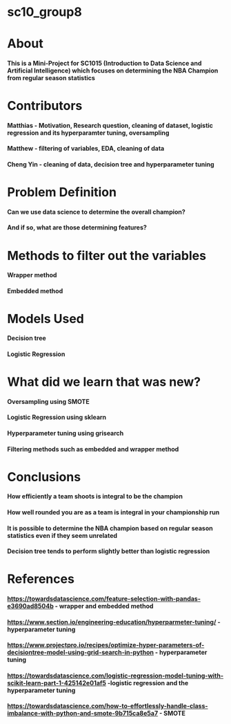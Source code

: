# sc10_group8
# About
#### This is a Mini-Project for SC1015 (Introduction to Data Science and Artificial Intelligence) which focuses on determining the NBA Champion from regular season statistics


# Contributors
#### Matthias - Motivation, Research question, cleaning of dataset, logistic regression and its hyperparamter tuning, oversampling
#### Matthew - filtering of variables, EDA, cleaning of data
#### Cheng Yin - cleaning of data, decision tree and hyperparameter tuning


# Problem Definition
#### Can we use data science to determine the overall champion? 
#### And if so, what are those determining features?


# Methods to filter out the variables
#### Wrapper method
#### Embedded method


# Models Used
#### Decision tree
#### Logistic Regression


# What did we learn that was new?
#### Oversampling using SMOTE
#### Logistic Regression using sklearn
#### Hyperparameter tuning using grisearch
#### Filtering methods such as embedded and wrapper method


# Conclusions
#### How efficiently a team shoots is integral to be the champion
#### How well rounded you are as a team is integral in your championship run
#### It is possible to determine the NBA champion based on regular season statistics even if they seem unrelated
#### Decision tree tends to perform slightly better than logistic regression



# References
#### https://towardsdatascience.com/feature-selection-with-pandas-e3690ad8504b - wrapper and embedded method
#### https://www.section.io/engineering-education/hyperparmeter-tuning/ - hyperparameter tuning
#### https://www.projectpro.io/recipes/optimize-hyper-parameters-of-decisiontree-model-using-grid-search-in-python - hyperparameter tuning
#### https://towardsdatascience.com/logistic-regression-model-tuning-with-scikit-learn-part-1-425142e01af5 -logistic regression and the hyperparameter tuning
#### https://towardsdatascience.com/how-to-effortlessly-handle-class-imbalance-with-python-and-smote-9b715ca8e5a7 - SMOTE



